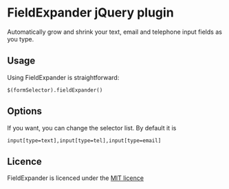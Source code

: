 FieldExpander jQuery plugin
===========================

Automatically grow and shrink your text, email and telephone input fields as you type.

Usage
-----

Using FieldExpander is straightforward:

    $(formSelector).fieldExpander()

Options
-------

If you want, you can change the selector list. By default it is

    input[type=text],input[type=tel],input[type=email]

Licence
-------

FieldExpander is licenced under the [MIT licence](http://opensource.org/licenses/MIT)
